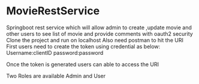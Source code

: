 # MovieRestService
Springboot rest service which will allow admin to create ,update movie and other users to see list of movie and provide comments with oauth2 security
Clone the project and run on localhost
Also need postman to hit the URI
First users need to create the token using credential as below:
Username:clientID
password:password

Once the token is generated users can able to access the URI

Two Roles are available
Admin and
User
